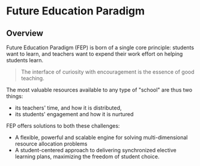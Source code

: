 # Future Education Paradigm

## Overview

Future Education Paradigm (FEP) is born of a single core principle: students want to learn, and teachers want to expend their work effort on helping students learn.

> The interface of curiosity with encouragement 
> is the essence of good teaching.

The most valuable resources available to any type of "school" are thus two things: 

- its teachers' time, and how it is distributed, 
- its students' engagement and how it is nurtured

FEP offers solutions to both these challenges:

- A flexible, powerful and scalable engine for solving multi-dimensional resource allocation problems
- A student-centered approach to delivering synchronized elective learning plans, maximizing the freedom of student choice.